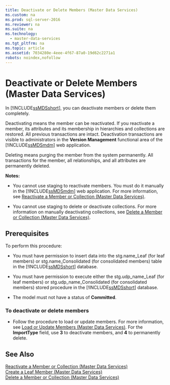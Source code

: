 ```yaml
---
title: Deactivate or Delete Members (Master Data Services)
ms.custom: na
ms.prod: sql-server-2016
ms.reviewer: na
ms.suite: na
ms.technology: 
  - master-data-services
ms.tgt_pltfrm: na
ms.topic: article
ms.assetid: 7034280e-4eee-4f67-87a0-19d62c2271a1
robots: noindex,nofollow
---
```

# Deactivate or Delete Members (Master Data Services)
  In [!INCLUDE[ssMDSshort](../../Topics/TopicNameContainA/includes/ssMDSshort_md.md)], you can deactivate members or delete them completely.  
  
 Deactivating means the member can be reactivated. If you reactivate a member, its attributes and its membership in hierarchies and collections are restored. All previous transactions are intact. Deactivation transactions are visible to administrators in the **Version Management** functional area of the [!INCLUDE[ssMDSmdm](../../Topics/TopicNameContainA/includes/ssMDSmdm_md.md)] web application.  
  
 Deleting means purging the member from the system permanently. All transactions for the member, all relationships, and all attributes are permanently deleted.  
  
 **Notes:**  
  
-   You cannot use staging to reactivate members. You must do it manually in the [!INCLUDE[ssMDSmdm](../../Topics/TopicNameContainA/includes/ssMDSmdm_md.md)] web application. For more information, see [Reactivate a Member or Collection &#40;Master Data Services&#41;](../../Topics/TopicNameContainA/Reactivate-a-Member-or-Collection--Master-Data-Services-.md).  
  
-   You cannot use staging to delete or deactivate collections. For more information on manually deactivating collections, see [Delete a Member or Collection &#40;Master Data Services&#41;](../../Topics/TopicNameContainA/Delete-a-Member-or-Collection--Master-Data-Services-.md).  
  
## Prerequisites  
 To perform this procedure:  
  
-   You must have permission to insert data into the stg.name_Leaf (for leaf members) or stg.name_Consolidated (for consolidated members) table in the [!INCLUDE[ssMDSshort](../../Topics/TopicNameContainA/includes/ssMDSshort_md.md)] database.  
  
-   You must have permission to execute either the stg.udp_name_Leaf (for leaf members) or stg.udp_name_Consolidated (for consolidated members) stored procedure in the [!INCLUDE[ssMDSshort](../../Topics/TopicNameContainA/includes/ssMDSshort_md.md)] database.  
  
-   The model must not have a status of **Committed**.  
  
### To deactivate or delete members  
  
-   Follow the procedure to load or update members. For more information, see [Load or Update Members &#40;Master Data Services&#41;](../../Topics/TopicNameNotContainA/Load-or-Update-Members--Master-Data-Services-.md). For the **ImportType** field, use **3** to deactivate members, and **4** to permanently delete.  
  
## See Also  
 [Reactivate a Member or Collection &#40;Master Data Services&#41;](../../Topics/TopicNameContainA/Reactivate-a-Member-or-Collection--Master-Data-Services-.md)   
 [Create a Leaf Member &#40;Master Data Services&#41;](../../Topics/TopicNameContainA/Create-a-Leaf-Member--Master-Data-Services-.md)   
 [Delete a Member or Collection &#40;Master Data Services&#41;](../../Topics/TopicNameContainA/Delete-a-Member-or-Collection--Master-Data-Services-.md)  
  
  